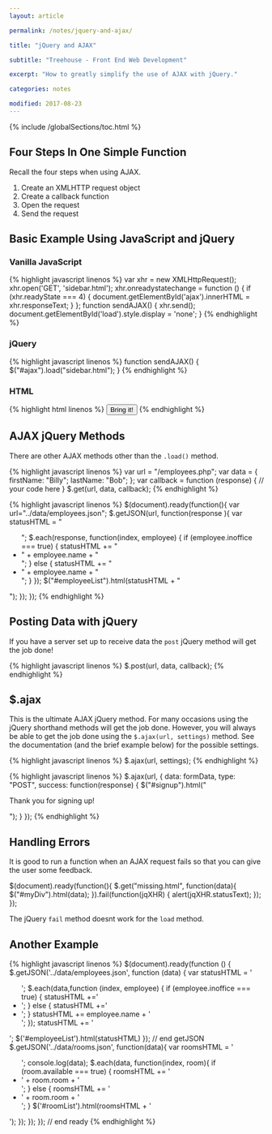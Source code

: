 ```yaml
---
layout: article

permalink: /notes/jquery-and-ajax/

title: "jQuery and AJAX"

subtitle: "Treehouse - Front End Web Development"

excerpt: "How to greatly simplify the use of AJAX with jQuery."

categories: notes

modified: 2017-08-23
---
```


{% include /globalSections/toc.html %}

## Four Steps In One Simple Function

Recall the four steps when using AJAX. 

<ol>
  <li>Create an XMLHTTP request object</li>
  <li>Create a callback function</li>
  <li>Open the request</li>
  <li>Send the request</li>
</ol>

## Basic Example Using JavaScript and jQuery

### Vanilla JavaScript

{% highlight javascript linenos %}
var xhr = new XMLHttpRequest();
xhr.open('GET', 'sidebar.html');
xhr.onreadystatechange = function () {
  if (xhr.readyState === 4) {
    document.getElementById('ajax').innerHTML = xhr.responseText;
  }
};
function sendAJAX() {
  xhr.send();
  document.getElementById('load').style.display = 'none';
}
{% endhighlight %}

### jQuery

{% highlight javascript linenos %}
function sendAJAX() {
  $("#ajax").load("sidebar.html");
}
{% endhighlight %}

### HTML

{% highlight html linenos %}
<button id="load" onclick="sendAJAX()" class="button">Bring it!</button>
{% endhighlight %}

## AJAX jQuery Methods

There are other AJAX methods other than the `.load()` method.

{% highlight javascript linenos %}
var url = "/employees.php";
var data = {
  firstName: "Billy";
  lastName: "Bob";
};
var callback = function (response) {
  // your code here
}
$.get(url, data, callback);
{% endhighlight %}

{% highlight javascript linenos %}
$(document).ready(function(){
  var url="../data/employees.json";
  $.getJSON(url, function(response ){
    var statusHTML = "<ul class='bulleted'>";
    $.each(response, function(index, employee) {
      if (employee.inoffice === true) {
        statusHTML += "<li class='in'>" + employee.name + "</li>";
      } else {
        statusHTML += "<li class='out'>" + employee.name + "</li>";
      }
    });
      $("#employeeList").html(statusHTML + "</ul>");
  });
});
{% endhighlight %}

## Posting Data with jQuery

If you have a server set up to receive data the `post` jQuery method will get the job done!

{% highlight javascript linenos %}
$.post(url, data, callback);
{% endhighlight %}

## $.ajax

This is the ultimate AJAX jQuery method. For many occasions using the jQuery shorthand methods will get the job done. However, you will always be able to get the job done using the `$.ajax(url, settings)` method. See the documentation (and the brief example below) for the possible settings. 

{% highlight javascript linenos %}
$.ajax(url, settings);
{% endhighlight %}

{% highlight javascript linenos %}
$.ajax(url, {
  data: formData,
  type: "POST",
  success: function(response) {
  $("#signup").html("<p>Thank you for signing up!</p>");
  }
});
{% endhighlight %}

## Handling Errors

It is good to run a function when an AJAX request fails so that you can give the user some feedback.

$(document).ready(function(){
  $.get("missing.html", function(data){
    $("#myDiv").html(data);
  }).fail(function(jqXHR) {
    alert(jqXHR.statusText);
  });
});

The jQuery `fail` method doesnt work for the `load` method.

## Another Example

{% highlight javascript linenos %}
$(document).ready(function () {
  $.getJSON('../data/employees.json', function (data) {
    var statusHTML = '<ul class="bulleted">';
    $.each(data,function (index, employee) {
      if (employee.inoffice === true) {
        statusHTML +='<li class="in">';
      } else {
        statusHTML +='<li class="out">';
      }
      statusHTML += employee.name + '</li>';
    });
    statusHTML += '</ul>';
    $('#employeeList').html(statusHTML)
  }); // end getJSON
  $.getJSON('../data/rooms.json', function(data){
    var roomsHTML = '<ul class="rooms">';
    console.log(data);
    $.each(data, function(index, room){
      if (room.available === true) {
        roomsHTML += '<li class="full">' + room.room + '</li>';
      } else {
        roomsHTML += '<li class="empty">' + room.room + '</li>';
      }
      $('#roomList').html(roomsHTML + '</ul>');
    });
  });
}); // end ready
{% endhighlight %}